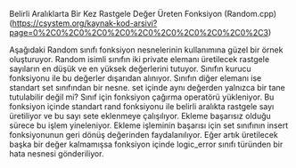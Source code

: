 Belirli Aralıklarta Bir Kez Rastgele Değer Üreten Fonksiyon (Random.cpp) (https://csystem.org/kaynak-kod-arsivi?page=0%2C0%2C0%2C0%2C0%2C0%2C0%2C0%2C0%2C0%2C3)

Aşağıdaki Random sınıfı fonksiyon nesnelerinin kullanımına güzel bir örnek oluşturuyor. 
Random isimli sınıfın iki private elemanı üretilecek rastgele sayıların en düşük ve en yüksek değerlerini tutuyor.
Sınıfın kurucu fonksiyonu ile bu değerler dışarıdan alınıyor. Sınıfın diğer elemanı ise standart set sınıfından bir nesne. 
set içinde aynı değerden yalnızca bir tane tutulabilir değil mi? Sınıf için fonksiyon çağırma operatörü yükleniyor. 
Bu fonksiyon içinde standart rand fonksiyonu ile belirli aralıkta rastgele sayı üretiliyor ve bu sayı sete eklenmeye çalışılıyor. Ekleme başarısız olduğu sürece bu işlem yineleniyor. 
Ekleme işleminin başarısı için set sınıfının insert fonksiyonunun geri dönüş değerinden faydalanılıyor.
Eğer artık üretilecek başka bir değer kalmamışsa fonksiyon içinde logic_error sınıfı türünden bir hata nesnesi gönderiliyor.
